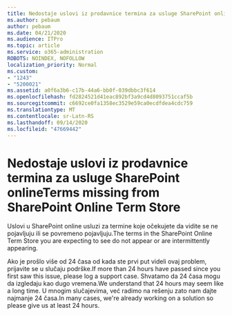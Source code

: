 ```yaml
---
title: Nedostaje uslovi iz prodavnice termina za usluge SharePoint online
ms.author: pebaum
author: pebaum
ms.date: 04/21/2020
ms.audience: ITPro
ms.topic: article
ms.service: o365-administration
ROBOTS: NOINDEX, NOFOLLOW
localization_priority: Normal
ms.custom:
- "1243"
- "5200021"
ms.assetid: a0f6a3b6-c17b-44a6-bb0f-039dbbc3f614
ms.openlocfilehash: fd2824521d41eac892bf3a9cd4d8093751ccaf5b
ms.sourcegitcommit: c6692ce0fa1358ec3529e59ca0ecdfdea4cdc759
ms.translationtype: MT
ms.contentlocale: sr-Latn-RS
ms.lasthandoff: 09/14/2020
ms.locfileid: "47669442"
---
```

# <a name="terms-missing-from-sharepoint-online-term-store"></a><span data-ttu-id="e408d-102">Nedostaje uslovi iz prodavnice termina za usluge SharePoint online</span><span class="sxs-lookup"><span data-stu-id="e408d-102">Terms missing from SharePoint Online Term Store</span></span>

<span data-ttu-id="e408d-103">Uslovi u SharePoint online usluzi za termine koje očekujete da vidite se ne pojavljuju ili se povremeno pojavljuju.</span><span class="sxs-lookup"><span data-stu-id="e408d-103">The terms in the SharePoint Online Term Store you are expecting to see do not appear or are intermittently appearing.</span></span>
  
<span data-ttu-id="e408d-104">Ako je prošlo više od 24 časa od kada ste prvi put videli ovaj problem, prijavite se u slučaju podrške.</span><span class="sxs-lookup"><span data-stu-id="e408d-104">If more than 24 hours have passed since you first saw this issue, please log a support case.</span></span> <span data-ttu-id="e408d-105">Shvatamo da 24 časa mogu da izgledaju kao dugo vremena.</span><span class="sxs-lookup"><span data-stu-id="e408d-105">We understand that 24 hours may seem like a long time.</span></span> <span data-ttu-id="e408d-106">U mnogim slučajevima, već radimo na rešenju zato nam dajte najmanje 24 časa.</span><span class="sxs-lookup"><span data-stu-id="e408d-106">In many cases, we're already working on a solution so please give us at least 24 hours.</span></span>
  